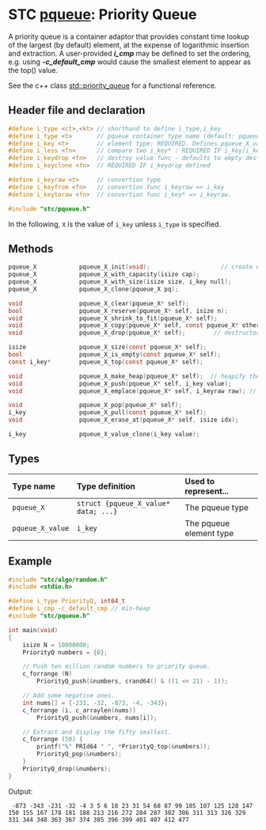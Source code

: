 # STC [pqueue](../include/stc/pqueue.h): Priority Queue

A priority queue is a container adaptor that provides constant time lookup of the largest (by default) element, at the expense of logarithmic insertion and extraction.
A user-provided ***i_cmp*** may be defined to set the ordering, e.g. using ***-c_default_cmp*** would cause the smallest element to appear as the top() value.

See the c++ class [std::priority_queue](https://en.cppreference.com/w/cpp/container/priority_queue) for a functional reference.

## Header file and declaration

```c
#define i_type <ct>,<kt> // shorthand to define i_type,i_key
#define i_type <t>       // pqueue container type name (default: pqueue_{i_key})
#define i_key <t>        // element type: REQUIRED. Defines pqueue_X_value
#define i_less <fn>      // compare two i_key* : REQUIRED IF i_key/i_keyraw is a non-integral type
#define i_keydrop <fn>   // destroy value func - defaults to empty destruct
#define i_keyclone <fn>  // REQUIRED IF i_keydrop defined

#define i_keyraw <t>     // convertion type
#define i_keyfrom <fn>   // convertion func i_keyraw => i_key
#define i_keytoraw <fn>  // convertion func i_key* => i_keyraw.

#include "stc/pqueue.h"
```
In the following, `X` is the value of `i_key` unless `i_type` is specified.

## Methods

```c
pqueue_X            pqueue_X_init(void);                    // create empty pri-queue.
pqueue_X            pqueue_X_with_capacity(isize cap);
pqueue_X            pqueue_X_with_size(isize size, i_key null);
pqueue_X            pqueue_X_clone(pqueue_X pq);

void                pqueue_X_clear(pqueue_X* self);
bool                pqueue_X_reserve(pqueue_X* self, isize n);
void                pqueue_X_shrink_to_fit(pqueue_X* self);
void                pqueue_X_copy(pqueue_X* self, const pqueue_X* other);
void                pqueue_X_drop(pqueue_X* self);        // destructor

isize               pqueue_X_size(const pqueue_X* self);
bool                pqueue_X_is_empty(const pqueue_X* self);
const i_key*        pqueue_X_top(const pqueue_X* self);

void                pqueue_X_make_heap(pqueue_X* self);  // heapify the vector.
void                pqueue_X_push(pqueue_X* self, i_key value);
void                pqueue_X_emplace(pqueue_X* self, i_keyraw raw); // converts from raw

void                pqueue_X_pop(pqueue_X* self);
i_key               pqueue_X_pull(const pqueue_X* self);
void                pqueue_X_erase_at(pqueue_X* self, isize idx);

i_key               pqueue_X_value_clone(i_key value);
```

## Types

| Type name         | Type definition                      | Used to represent...    |
|:------------------|:-------------------------------------|:------------------------|
| `pqueue_X`        | `struct {pqueue_X_value* data; ...}` | The pqueue type          |
| `pqueue_X_value`  | `i_key`                              | The pqueue element type  |

## Example
```c
#include "stc/algo/random.h"
#include <stdio.h>

#define i_type PriorityQ, int64_t
#define i_cmp -c_default_cmp // min-heap
#include "stc/pqueue.h"

int main(void)
{
    isize N = 10000000;
    PriorityQ numbers = {0};

    // Push ten million random numbers to priority queue.
    c_forrange (N)
        PriorityQ_push(&numbers, crand64() & ((1 << 21) - 1));

    // Add some negative ones.
    int nums[] = {-231, -32, -873, -4, -343};
    c_forrange (i, c_arraylen(nums))
        PriorityQ_push(&numbers, nums[i]);

    // Extract and display the fifty smallest.
    c_forrange (50) {
        printf("%" PRId64 " ", *PriorityQ_top(&numbers));
        PriorityQ_pop(&numbers);
    }
    PriorityQ_drop(&numbers);
}
```
Output:
```
 -873 -343 -231 -32 -4 3 5 6 18 23 31 54 68 87 99 105 107 125 128 147 150 155 167 178 181 188 213 216 272 284 287 302 306 311 313 326 329 331 344 348 363 367 374 385 396 399 401 407 412 477
```
